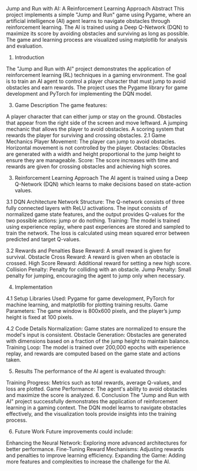 Jump and Run with AI: A Reinforcement Learning Approach
Abstract
This project implements a simple "Jump and Run" game using Pygame, where an artificial intelligence (AI) agent learns to navigate obstacles through reinforcement learning. The AI is trained using a Deep Q-Network (DQN) to maximize its score by avoiding obstacles and surviving as long as possible. The game and learning process are visualized using matplotlib for analysis and evaluation.


1. Introduction

The "Jump and Run with AI" project demonstrates the application of reinforcement learning (RL) techniques in a gaming environment. The goal is to train an AI agent to control a player character that must jump to avoid obstacles and earn rewards. The project uses the Pygame library for game development and PyTorch for implementing the DQN model.


3. Game Description
The game features:

A player character that can either jump or stay on the ground.
Obstacles that appear from the right side of the screen and move leftward.
A jumping mechanic that allows the player to avoid obstacles.
A scoring system that rewards the player for surviving and crossing obstacles.
2.1 Game Mechanics
Player Movement: The player can jump to avoid obstacles. Horizontal movement is not controlled by the player.
Obstacles: Obstacles are generated with a width and height proportional to the jump height to ensure they are manageable.
Score: The score increases with time and rewards are given for crossing obstacles and achieving high scores.


3. Reinforcement Learning Approach
The AI agent is trained using a Deep Q-Network (DQN) which learns to make decisions based on state-action values.

3.1 DQN Architecture
Network Structure: The Q-network consists of three fully connected layers with ReLU activations. The input consists of normalized game state features, and the output provides Q-values for the two possible actions: jump or do nothing.
Training: The model is trained using experience replay, where past experiences are stored and sampled to train the network. The loss is calculated using mean squared error between predicted and target Q-values.

3.2 Rewards and Penalties
Base Reward: A small reward is given for survival.
Obstacle Cross Reward: A reward is given when an obstacle is crossed.
High Score Reward: Additional reward for setting a new high score.
Collision Penalty: Penalty for colliding with an obstacle.
Jump Penalty: Small penalty for jumping, encouraging the agent to jump only when necessary.


4. Implementation
   
4.1 Setup
Libraries Used: Pygame for game development, PyTorch for machine learning, and matplotlib for plotting training results.
Game Parameters: The game window is 800x600 pixels, and the player’s jump height is fixed at 100 pixels.

4.2 Code Details
Normalization: Game states are normalized to ensure the model's input is consistent.
Obstacle Generation: Obstacles are generated with dimensions based on a fraction of the jump height to maintain balance.
Training Loop: The model is trained over 200,000 epochs with experience replay, and rewards are computed based on the game state and actions taken.

5. Results
The performance of the AI agent is evaluated through:

Training Progress: Metrics such as total rewards, average Q-values, and loss are plotted.
Game Performance: The agent's ability to avoid obstacles and maximize the score is analyzed.
6. Conclusion
The "Jump and Run with AI" project successfully demonstrates the application of reinforcement learning in a gaming context. The DQN model learns to navigate obstacles effectively, and the visualization tools provide insights into the training process.


6. Future Work
Future improvements could include:

Enhancing the Neural Network: Exploring more advanced architectures for better performance.
Fine-Tuning Reward Mechanisms: Adjusting rewards and penalties to improve learning efficiency.
Expanding the Game: Adding more features and complexities to increase the challenge for the AI.
